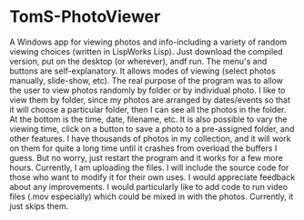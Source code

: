 # TomS-PhotoViewer
A Windows app for viewing photos and info-including a variety of random viewing choices (written in LispWorks Lisp).
Just download the compiled version, put on the desktop (or wherever), andf run.  The menu's and buttons are self-explanatory. It allows modes of viewing (select photos manually, slide-show, etc).  The real purpose of the program was to allow the user to view photos randomly by folder or by individual photo.  I like to view them by folder, since my photos are arranged by dates/events so that it will choose a particular folder, then I can see all the photos in the folder. At the bottom is the time, date, filename, etc.  It is also possible to vary the viewing time, click on a button to save a photo to a pre-assigned folder, and other features.  I have thousands of photos in my collection, and it will work on them for quite a long time until it crashes from overload the buffers I guess.  But no worry, just restart the program and it works for a few more hours. Currently, I am uploading the files.  I will include the source code for those who want to modify it for their own uses.  I would appreciate feedback about any improvements.  I would particularly like to add code to run video files (.mov especially) which could be mixed in with the photos.  Currently, it just skips them.

